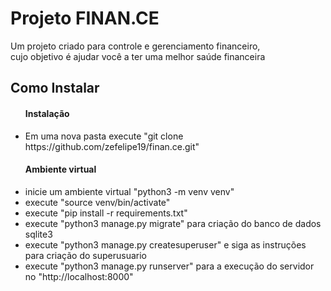 <h1>Projeto FINAN.CE</h1>
<p>Um projeto criado para controle e gerenciamento financeiro, <br/> cujo objetivo é ajudar você a ter uma melhor saúde financeira</p>

<h2>Como Instalar</h2>
<ul>
    <h4>Instalação</h4>
    <li>Em uma nova pasta execute "git clone https://github.com/zefelipe19/finan.ce.git"</li>
    <h4>Ambiente virtual</h4>
    <li>inicie um ambiente virtual "python3 -m venv venv"</li>
    <li>execute "source venv/bin/activate"</li>
    <li>execute "pip install -r requirements.txt"</li>
    <li>execute "python3 manage.py migrate" para criação do banco de dados sqlite3</li>
    <li>execute "python3 manage.py createsuperuser" e siga as instruções para criação do superusuario</li>
    <li>execute "python3 manage.py runserver" para a execução do servidor no "http://localhost:8000"</li>
</ul>
